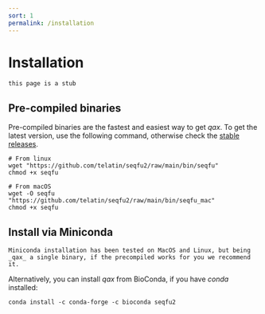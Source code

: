 ```yaml
---
sort: 1
permalink: /installation
---
```


# Installation

```note
this page is a stub
```

## Pre-compiled binaries

Pre-compiled binaries are the fastest and easiest way to get _qax_. To get the latest version,
use the following command, otherwise check the [stable releases](https://github.com/telatin/qax/releases).  


```
# From linux
wget "https://github.com/telatin/seqfu2/raw/main/bin/seqfu"
chmod +x seqfu

# From macOS
wget -O seqfu "https://github.com/telatin/seqfu2/raw/main/bin/seqfu_mac"
chmod +x seqfu
```

## Install via Miniconda

```note
Miniconda installation has been tested on MacOS and Linux, but being _qax_ a single binary, if the precompiled works for you we recommend it.
```

Alternatively, you can install _qax_ from BioConda, if you have _conda_ installed:

```
conda install -c conda-forge -c bioconda seqfu2
```
